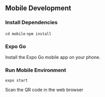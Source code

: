 ## Mobile Development
### Install Dependencies
```cd mobile```
```npm install```

### Expo Go
Install the Expo Go mobile app on your phone.

### Run Mobile Environment
```expo start```

Scan the QR code in the web browser